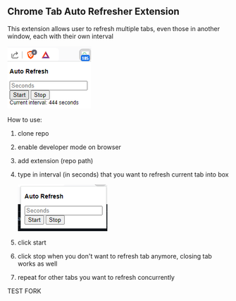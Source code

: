 Chrome Tab Auto Refresher Extension
-
This extension allows user to refresh multiple tabs, even those in another window, each with their own interval

![alt text](image-1.png)

How to use:

1) clone repo
2) enable developer mode on browser
3) add extension (repo path)
4) type in interval (in seconds) that you want to refresh current tab into box

    ![alt text](image.png)

5) click start
6) click stop when you don't want to refresh tab anymore, closing tab works as well
7) repeat for other tabs you want to refresh concurrently

TEST FORK
